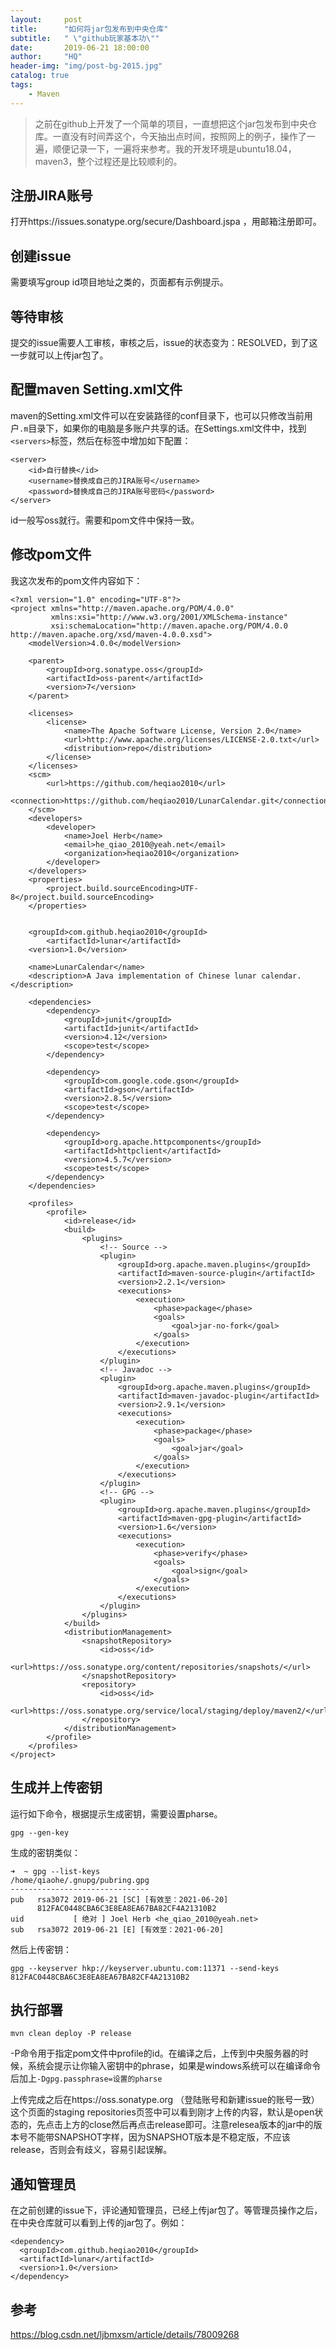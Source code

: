 ```yaml
---
layout:     post
title:      "如何将jar包发布到中央仓库"
subtitle:   " \"github玩家基本功\""
date:       2019-06-21 18:00:00
author:     "HQ"
header-img: "img/post-bg-2015.jpg"
catalog: true
tags:
    - Maven
---
```


>之前在github上开发了一个简单的项目，一直想把这个jar包发布到中央仓库。一直没有时间弄这个，今天抽出点时间，按照网上的例子，操作了一遍，顺便记录一下，一遍将来参考。我的开发环境是ubuntu18.04，maven3，整个过程还是比较顺利的。

## 注册JIRA账号 
打开https://issues.sonatype.org/secure/Dashboard.jspa ，用邮箱注册即可。

## 创建issue 
需要填写group id项目地址之类的，页面都有示例提示。

## 等待审核
提交的issue需要人工审核，审核之后，issue的状态变为：RESOLVED，到了这一步就可以上传jar包了。

## 配置maven Setting.xml文件 
maven的Setting.xml文件可以在安装路径的conf目录下，也可以只修改当前用户`.m`目录下，如果你的电脑是多账户共享的话。在Settings.xml文件中，找到`<servers>`标签，然后在标签中增加如下配置：
```
<server>
    <id>自行替换</id>
    <username>替换成自己的JIRA账号</username>
    <password>替换成自己的JIRA账号密码</password>
</server>
```
id一般写oss就行。需要和pom文件中保持一致。

## 修改pom文件
我这次发布的pom文件内容如下：
```
<?xml version="1.0" encoding="UTF-8"?>
<project xmlns="http://maven.apache.org/POM/4.0.0"
         xmlns:xsi="http://www.w3.org/2001/XMLSchema-instance"
         xsi:schemaLocation="http://maven.apache.org/POM/4.0.0 http://maven.apache.org/xsd/maven-4.0.0.xsd">
    <modelVersion>4.0.0</modelVersion>

    <parent>
        <groupId>org.sonatype.oss</groupId>
        <artifactId>oss-parent</artifactId>
        <version>7</version>
    </parent>

    <licenses>
        <license>
            <name>The Apache Software License, Version 2.0</name>
            <url>http://www.apache.org/licenses/LICENSE-2.0.txt</url>
            <distribution>repo</distribution>
        </license>
    </licenses>
    <scm>
        <url>https://github.com/heqiao2010</url>
        <connection>https://github.com/heqiao2010/LunarCalendar.git</connection>
    </scm>
    <developers>
        <developer>
            <name>Joel Herb</name>
            <email>he_qiao_2010@yeah.net</email>
            <organization>heqiao2010</organization>
        </developer>
    </developers>
    <properties>
        <project.build.sourceEncoding>UTF-8</project.build.sourceEncoding>
    </properties>


    <groupId>com.github.heqiao2010</groupId>
        <artifactId>lunar</artifactId>
    <version>1.0</version>

    <name>LunarCalendar</name>
    <description>A Java implementation of Chinese lunar calendar. </description>

    <dependencies>
        <dependency>
            <groupId>junit</groupId>
            <artifactId>junit</artifactId>
            <version>4.12</version>
            <scope>test</scope>
        </dependency>

        <dependency>
            <groupId>com.google.code.gson</groupId>
            <artifactId>gson</artifactId>
            <version>2.8.5</version>
            <scope>test</scope>
        </dependency>

        <dependency>
            <groupId>org.apache.httpcomponents</groupId>
            <artifactId>httpclient</artifactId>
            <version>4.5.7</version>
            <scope>test</scope>
        </dependency>
    </dependencies>

    <profiles>
        <profile>
            <id>release</id>
            <build>
                <plugins>
                    <!-- Source -->
                    <plugin>
                        <groupId>org.apache.maven.plugins</groupId>
                        <artifactId>maven-source-plugin</artifactId>
                        <version>2.2.1</version>
                        <executions>
                            <execution>
                                <phase>package</phase>
                                <goals>
                                    <goal>jar-no-fork</goal>
                                </goals>
                            </execution>
                        </executions>
                    </plugin>
                    <!-- Javadoc -->
                    <plugin>
                        <groupId>org.apache.maven.plugins</groupId>
                        <artifactId>maven-javadoc-plugin</artifactId>
                        <version>2.9.1</version>
                        <executions>
                            <execution>
                                <phase>package</phase>
                                <goals>
                                    <goal>jar</goal>
                                </goals>
                            </execution>
                        </executions>
                    </plugin>
                    <!-- GPG -->
                    <plugin>
                        <groupId>org.apache.maven.plugins</groupId>
                        <artifactId>maven-gpg-plugin</artifactId>
                        <version>1.6</version>
                        <executions>
                            <execution>
                                <phase>verify</phase>
                                <goals>
                                    <goal>sign</goal>
                                </goals>
                            </execution>
                        </executions>
                    </plugin>
                </plugins>
            </build>
            <distributionManagement>
                <snapshotRepository>
                    <id>oss</id>
                    <url>https://oss.sonatype.org/content/repositories/snapshots/</url>
                </snapshotRepository>
                <repository>
                    <id>oss</id>
                    <url>https://oss.sonatype.org/service/local/staging/deploy/maven2/</url>
                </repository>
            </distributionManagement>
        </profile>
    </profiles>
</project>
```

## 生成并上传密钥
运行如下命令，根据提示生成密钥，需要设置pharse。
```
gpg --gen-key
```
生成的密钥类似：
```
➜  ~ gpg --list-keys 
/home/qiaohe/.gnupg/pubring.gpg
-------------------------------
pub   rsa3072 2019-06-21 [SC] [有效至：2021-06-20]
      812FAC0448CBA6C3E8EA8EA67BA82CF4A21310B2
uid           [ 绝对 ] Joel Herb <he_qiao_2010@yeah.net>
sub   rsa3072 2019-06-21 [E] [有效至：2021-06-20]
```
然后上传密钥：
```
gpg --keyserver hkp://keyserver.ubuntu.com:11371 --send-keys 812FAC0448CBA6C3E8EA8EA67BA82CF4A21310B2
```

## 执行部署
```
mvn clean deploy -P release
```
-P命令用于指定pom文件中profile的id。在编译之后，上传到中央服务器的时候，系统会提示让你输入密钥中的phrase，如果是windows系统可以在编译命令后加上`-Dgpg.passphrase=设置的pharse`

上传完成之后在https://oss.sonatype.org （登陆账号和新建issue的账号一致）这个页面的staging repositories页签中可以看到刚才上传的内容，默认是open状态的，先点击上方的close然后再点击release即可。注意relesea版本的jar中的版本号不能带SNAPSHOT字样，因为SNAPSHOT版本是不稳定版，不应该release，否则会有歧义，容易引起误解。

## 通知管理员
在之前创建的issue下，评论通知管理员，已经上传jar包了。等管理员操作之后，在中央仓库就可以看到上传的jar包了。例如：

```
<dependency>
  <groupId>com.github.heqiao2010</groupId>
  <artifactId>lunar</artifactId>
  <version>1.0</version>
</dependency>
```
## 参考
https://blog.csdn.net/ljbmxsm/article/details/78009268
